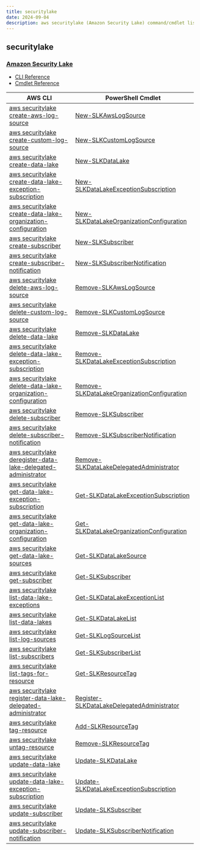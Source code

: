 ```yaml
---
title: securitylake
date: 2024-09-04
description: aws securitylake (Amazon Security Lake) command/cmdlet list.
---
```


## securitylake

### [Amazon Security Lake](https://aws.amazon.com/security-lake/)

* [CLI Reference](https://awscli.amazonaws.com/v2/documentation/api/latest/reference/securitylake/index.html)
* [Cmdlet Reference](https://docs.aws.amazon.com/powershell/latest/reference/items/SecurityLake_cmdlets.html)

|AWS CLI|PowerShell Cmdlet|
|----|----|
|[aws securitylake create-aws-log-source](https://awscli.amazonaws.com/v2/documentation/api/latest/reference/securitylake/create-aws-log-source.html)|[New-SLKAwsLogSource](https://docs.aws.amazon.com/powershell/latest/reference/items/New-SLKAwsLogSource.html)|
|[aws securitylake create-custom-log-source](https://awscli.amazonaws.com/v2/documentation/api/latest/reference/securitylake/create-custom-log-source.html)|[New-SLKCustomLogSource](https://docs.aws.amazon.com/powershell/latest/reference/items/New-SLKCustomLogSource.html)|
|[aws securitylake create-data-lake](https://awscli.amazonaws.com/v2/documentation/api/latest/reference/securitylake/create-data-lake.html)|[New-SLKDataLake](https://docs.aws.amazon.com/powershell/latest/reference/items/New-SLKDataLake.html)|
|[aws securitylake create-data-lake-exception-subscription](https://awscli.amazonaws.com/v2/documentation/api/latest/reference/securitylake/create-data-lake-exception-subscription.html)|[New-SLKDataLakeExceptionSubscription](https://docs.aws.amazon.com/powershell/latest/reference/items/New-SLKDataLakeExceptionSubscription.html)|
|[aws securitylake create-data-lake-organization-configuration](https://awscli.amazonaws.com/v2/documentation/api/latest/reference/securitylake/create-data-lake-organization-configuration.html)|[New-SLKDataLakeOrganizationConfiguration](https://docs.aws.amazon.com/powershell/latest/reference/items/New-SLKDataLakeOrganizationConfiguration.html)|
|[aws securitylake create-subscriber](https://awscli.amazonaws.com/v2/documentation/api/latest/reference/securitylake/create-subscriber.html)|[New-SLKSubscriber](https://docs.aws.amazon.com/powershell/latest/reference/items/New-SLKSubscriber.html)|
|[aws securitylake create-subscriber-notification](https://awscli.amazonaws.com/v2/documentation/api/latest/reference/securitylake/create-subscriber-notification.html)|[New-SLKSubscriberNotification](https://docs.aws.amazon.com/powershell/latest/reference/items/New-SLKSubscriberNotification.html)|
|[aws securitylake delete-aws-log-source](https://awscli.amazonaws.com/v2/documentation/api/latest/reference/securitylake/delete-aws-log-source.html)|[Remove-SLKAwsLogSource](https://docs.aws.amazon.com/powershell/latest/reference/items/Remove-SLKAwsLogSource.html)|
|[aws securitylake delete-custom-log-source](https://awscli.amazonaws.com/v2/documentation/api/latest/reference/securitylake/delete-custom-log-source.html)|[Remove-SLKCustomLogSource](https://docs.aws.amazon.com/powershell/latest/reference/items/Remove-SLKCustomLogSource.html)|
|[aws securitylake delete-data-lake](https://awscli.amazonaws.com/v2/documentation/api/latest/reference/securitylake/delete-data-lake.html)|[Remove-SLKDataLake](https://docs.aws.amazon.com/powershell/latest/reference/items/Remove-SLKDataLake.html)|
|[aws securitylake delete-data-lake-exception-subscription](https://awscli.amazonaws.com/v2/documentation/api/latest/reference/securitylake/delete-data-lake-exception-subscription.html)|[Remove-SLKDataLakeExceptionSubscription](https://docs.aws.amazon.com/powershell/latest/reference/items/Remove-SLKDataLakeExceptionSubscription.html)|
|[aws securitylake delete-data-lake-organization-configuration](https://awscli.amazonaws.com/v2/documentation/api/latest/reference/securitylake/delete-data-lake-organization-configuration.html)|[Remove-SLKDataLakeOrganizationConfiguration](https://docs.aws.amazon.com/powershell/latest/reference/items/Remove-SLKDataLakeOrganizationConfiguration.html)|
|[aws securitylake delete-subscriber](https://awscli.amazonaws.com/v2/documentation/api/latest/reference/securitylake/delete-subscriber.html)|[Remove-SLKSubscriber](https://docs.aws.amazon.com/powershell/latest/reference/items/Remove-SLKSubscriber.html)|
|[aws securitylake delete-subscriber-notification](https://awscli.amazonaws.com/v2/documentation/api/latest/reference/securitylake/delete-subscriber-notification.html)|[Remove-SLKSubscriberNotification](https://docs.aws.amazon.com/powershell/latest/reference/items/Remove-SLKSubscriberNotification.html)|
|[aws securitylake deregister-data-lake-delegated-administrator](https://awscli.amazonaws.com/v2/documentation/api/latest/reference/securitylake/deregister-data-lake-delegated-administrator.html)|[Remove-SLKDataLakeDelegatedAdministrator](https://docs.aws.amazon.com/powershell/latest/reference/items/Remove-SLKDataLakeDelegatedAdministrator.html)|
|[aws securitylake get-data-lake-exception-subscription](https://awscli.amazonaws.com/v2/documentation/api/latest/reference/securitylake/get-data-lake-exception-subscription.html)|[Get-SLKDataLakeExceptionSubscription](https://docs.aws.amazon.com/powershell/latest/reference/items/Get-SLKDataLakeExceptionSubscription.html)|
|[aws securitylake get-data-lake-organization-configuration](https://awscli.amazonaws.com/v2/documentation/api/latest/reference/securitylake/get-data-lake-organization-configuration.html)|[Get-SLKDataLakeOrganizationConfiguration](https://docs.aws.amazon.com/powershell/latest/reference/items/Get-SLKDataLakeOrganizationConfiguration.html)|
|[aws securitylake get-data-lake-sources](https://awscli.amazonaws.com/v2/documentation/api/latest/reference/securitylake/get-data-lake-sources.html)|[Get-SLKDataLakeSource](https://docs.aws.amazon.com/powershell/latest/reference/items/Get-SLKDataLakeSource.html)|
|[aws securitylake get-subscriber](https://awscli.amazonaws.com/v2/documentation/api/latest/reference/securitylake/get-subscriber.html)|[Get-SLKSubscriber](https://docs.aws.amazon.com/powershell/latest/reference/items/Get-SLKSubscriber.html)|
|[aws securitylake list-data-lake-exceptions](https://awscli.amazonaws.com/v2/documentation/api/latest/reference/securitylake/list-data-lake-exceptions.html)|[Get-SLKDataLakeExceptionList](https://docs.aws.amazon.com/powershell/latest/reference/items/Get-SLKDataLakeExceptionList.html)|
|[aws securitylake list-data-lakes](https://awscli.amazonaws.com/v2/documentation/api/latest/reference/securitylake/list-data-lakes.html)|[Get-SLKDataLakeList](https://docs.aws.amazon.com/powershell/latest/reference/items/Get-SLKDataLakeList.html)|
|[aws securitylake list-log-sources](https://awscli.amazonaws.com/v2/documentation/api/latest/reference/securitylake/list-log-sources.html)|[Get-SLKLogSourceList](https://docs.aws.amazon.com/powershell/latest/reference/items/Get-SLKLogSourceList.html)|
|[aws securitylake list-subscribers](https://awscli.amazonaws.com/v2/documentation/api/latest/reference/securitylake/list-subscribers.html)|[Get-SLKSubscriberList](https://docs.aws.amazon.com/powershell/latest/reference/items/Get-SLKSubscriberList.html)|
|[aws securitylake list-tags-for-resource](https://awscli.amazonaws.com/v2/documentation/api/latest/reference/securitylake/list-tags-for-resource.html)|[Get-SLKResourceTag](https://docs.aws.amazon.com/powershell/latest/reference/items/Get-SLKResourceTag.html)|
|[aws securitylake register-data-lake-delegated-administrator](https://awscli.amazonaws.com/v2/documentation/api/latest/reference/securitylake/register-data-lake-delegated-administrator.html)|[Register-SLKDataLakeDelegatedAdministrator](https://docs.aws.amazon.com/powershell/latest/reference/items/Register-SLKDataLakeDelegatedAdministrator.html)|
|[aws securitylake tag-resource](https://awscli.amazonaws.com/v2/documentation/api/latest/reference/securitylake/tag-resource.html)|[Add-SLKResourceTag](https://docs.aws.amazon.com/powershell/latest/reference/items/Add-SLKResourceTag.html)|
|[aws securitylake untag-resource](https://awscli.amazonaws.com/v2/documentation/api/latest/reference/securitylake/untag-resource.html)|[Remove-SLKResourceTag](https://docs.aws.amazon.com/powershell/latest/reference/items/Remove-SLKResourceTag.html)|
|[aws securitylake update-data-lake](https://awscli.amazonaws.com/v2/documentation/api/latest/reference/securitylake/update-data-lake.html)|[Update-SLKDataLake](https://docs.aws.amazon.com/powershell/latest/reference/items/Update-SLKDataLake.html)|
|[aws securitylake update-data-lake-exception-subscription](https://awscli.amazonaws.com/v2/documentation/api/latest/reference/securitylake/update-data-lake-exception-subscription.html)|[Update-SLKDataLakeExceptionSubscription](https://docs.aws.amazon.com/powershell/latest/reference/items/Update-SLKDataLakeExceptionSubscription.html)|
|[aws securitylake update-subscriber](https://awscli.amazonaws.com/v2/documentation/api/latest/reference/securitylake/update-subscriber.html)|[Update-SLKSubscriber](https://docs.aws.amazon.com/powershell/latest/reference/items/Update-SLKSubscriber.html)|
|[aws securitylake update-subscriber-notification](https://awscli.amazonaws.com/v2/documentation/api/latest/reference/securitylake/update-subscriber-notification.html)|[Update-SLKSubscriberNotification](https://docs.aws.amazon.com/powershell/latest/reference/items/Update-SLKSubscriberNotification.html)|

